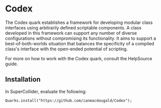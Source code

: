 # Codex 

The Codex quark establishes a framework for developing modular class interfaces using arbitrarily defined scriptable components. A class developed in this framework can support any number of diverse configurations without compromising its functionality. It aims to support a best-of-both-worlds situation that balances the specificity of a compiled class's interface with the open-ended potential of scripting.

For more on how to work with the Codex quark, consult the HelpSource guide.

## Installation

In SuperCollider, evaluate the following: 

`Quarks.install("https://github.com/ianmacdougald/Codex");`
